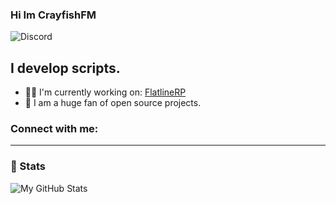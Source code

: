 ### Hi Im CrayfishFM

![Discord](https://img.shields.io/badge/Discord-Meth%20Is%20Good%235828-green)

## I develop scripts.

- 👨‍💻 I'm currently working on: [FlatlineRP](https://github.com/CrayFishFM/FlatlineRP)
- 📖 I am a huge fan of open source projects.

### Connect with me:

---

### 📕 Stats

<img align="left" alt="My GitHub Stats" src="https://github-readme-stats.vercel.app/api?username=CrayFishFM&show_icons=true&theme=buefy&locale=en&title_color=a600ff&icon_color=ff0088&text_color=32004d" />

[mail]: mailto:mistercrayfish08@gmail.com
[repos]: https://github.com/CrayFishFM?tab=repositories
